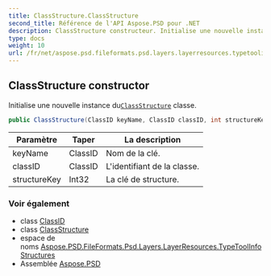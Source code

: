 ```yaml
---
title: ClassStructure.ClassStructure
second_title: Référence de l'API Aspose.PSD pour .NET
description: ClassStructure constructeur. Initialise une nouvelle instance duClassStructure classe.
type: docs
weight: 10
url: /fr/net/aspose.psd.fileformats.psd.layers.layerresources.typetoolinfostructures/classstructure/classstructure/
---
```

## ClassStructure constructor

Initialise une nouvelle instance du[`ClassStructure`](../) classe.

```csharp
public ClassStructure(ClassID keyName, ClassID classID, int structureKey)
```

| Paramètre | Taper | La description |
| --- | --- | --- |
| keyName | ClassID | Nom de la clé. |
| classID | ClassID | L'identifiant de la classe. |
| structureKey | Int32 | La clé de structure. |

### Voir également

* class [ClassID](../../../aspose.psd.fileformats.psd.layers.layerresources/classid/)
* class [ClassStructure](../)
* espace de noms [Aspose.PSD.FileFormats.Psd.Layers.LayerResources.TypeToolInfoStructures](../../classstructure/)
* Assemblée [Aspose.PSD](../../../)



